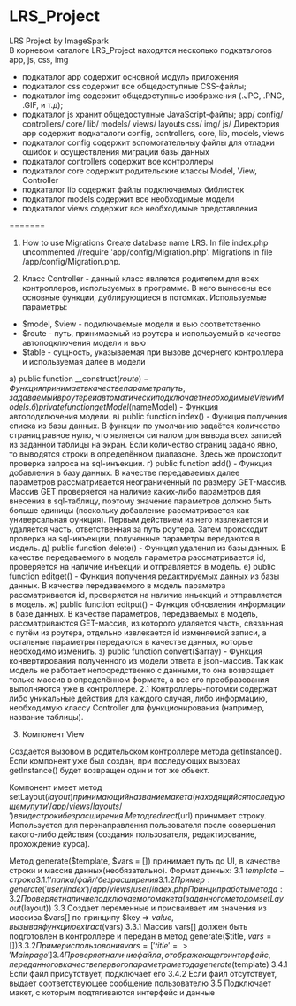 # LRS_Project
LRS Project
by ImageSpark<br>
В корневом каталоге LRS_Project находятся несколько подкаталогов app, js, css, img
 - подкаталог app содержит основной модуль приложения
 - подкаталог css содержит все общедоступные CSS-файлы;
 - подкаталог img содержит общедоступные изображения (.JPG, .PNG, .GIF, и т.д);
 - подкаталог js хранит общедоступные JavaScript-файлы;
app/
    config/
    controllers/
    core/
    lib/
    models/
    views/
        layouts
css/
img/
js/
Директория app содержит подкаталоги config, controllers, core, lib, models, views
 - подкаталог config содержит вспомогательныу файлы для отладки ошибок и осуществления миграции базы данных
 - подкаталог controllers содержит все контроллеры
 - подкаталог core содержит родительские классы Model, View, Controller
 - подкаталог lib содержит файлы подключаемых библиотек
 - подкаталог models содержит все необходимые модели
 - подкаталог views содержит все необходимые представления

=======
1. How to use Migrations
Create database name LRS. In file index.php uncommented //require 'app/config/Migration.php'.
Migrations in file /app/config/Migration.php.

2. Класс Controller - данный класс является родителем для всех контроллеров, используемых в программе. В него вынесены все основные функции, дублирующиеся в потомках.
Используемые параметры:
- $model, $view - подключаемые модели и вью соответственно
- $route - путь, принимаемый из роутера и используемый в качестве автоподключения модели и вью
- $table - сущность, указываемая при вызове дочернего контроллера и используемая далее в модели

а) public function __construct($route) - Функция принимает в качестве параметра путь, задаваемый в роутере и автоматически подключает необходимые View и Models.
б) private function getModel($nameModel) - Функция автоподключения модели.
в) public function index() - Функция получения списка из базы данных. В функции по умолчанию задаётся количество страниц равное нулю, что является сигналом для вывода всех записей из заданной таблицы на экран. Если количество страниц задано явно, то выводятся строки в определённом диапазоне. Здесь же происходит проверка запроса на sql-инъекции.
г) public function add() - Функция добавления в базу данных. В качестве передаваемых далее параметров рассматривается неограниченный по размеру GET-массив. Массив GET проверяется на наличие каких-либо параметров для внесения в sql-таблицу, поэтому значение параметров должно быть больше единицы (поскольку добавление рассматривается как универсальная функция). Первым действием из него извлекается и удаляется часть, ответственная за путь роутера. Затем происходит проверка на sql-инъекции, полученные параметры передаются в модель.
д) public function delete() - Функция удаления из базы данных. В качестве передаваемого в модель параметра рассматривается id, проверяется на наличие инъекций и отправляется в модель.
е) public function editget() - Функция получения редактируемых данных из базы данных. В качестве передаваемого в модель параметра рассматривается id, проверяется на наличие инъекций и отправляется в модель.
ж) public function editput() - Функция обновления информации в базе данных. В качестве параметров, передаваемых в модель, рассматриваются GET-массив, из которого удаляется часть, связанная с путём из роутера, отдельно извлекается id изменяемой записи, а остальные параметры передаются в качестве данных, которые необходимо изменить.
з) public function convert($array) - Функция конвертирования полученного из модели ответа в json-массив. Так как модель не работает непосредственно с данными, то она возвращает только массив в определённом формате, а все его преобразования выполняются уже в контроллере.
2.1 Контроллеры-потомки содержат либо уникальные действия для каждого случая, либо информацию, необходимую классу Controller для функционирования (например, название таблицы).

3. Компонент View

Создается вызовом в родительском контроллере метода getInstance().
Если компонент уже был создан, при последующих вызовах getInstance() будет возвращен один и тот же обьект.

Компонент имеет метод setLayout($layout) принимающий название макета (находящийся по следующему пути '/app/views/layouts/') в виде строки без расширения.
Метод redirect($url) принимает строку. Используется для перенаправления пользователя после совершения какого-либо действия (создания пользователя, редактирование, прохождение курса).

Метод generate($template, $vars = []) принимает путь до UI, в качестве строки и массив данных(необязательно).
Формат данных:
3.1 $template - строка 
3.1.1 'папка/файл' без расширения
3.1.2 Пример: generate('user/index') /app/views/user/index.php
Принцип работы метода: 
3.2 Проверяет наличие подключаемого макета (заданного методом setLayout($layout))
3.3 Создает переменные и присваивает им значения из массива $vars[] по принципу $key => $value, вызывая функцию extract($vars)
3.3.1 Массив vars[] должен быть подготовлен в контроллере и передан в метод generate($title, $vars = [])
3.3.2 Пример использования vars = ['title' => 'Main page']
3.4 Проверяет наличие файла, отображающего интерфейс, переданного в качестве первого параметра метода generate($template)
3.4.1 Если файл присутствует, подключает его
3.4.2 Если файл отсутствует, выдает соответствующее сообщение пользователю
3.5 Подключает макет, с которым подтягиваются интерфейс и данные
